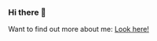 ### Hi there 👋

Want to find out more about me:
[Look here!](https://kliprmimo.github.io/About-me/)
